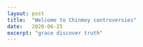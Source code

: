 ```yaml
---
layout: post
title:  "Welcome to Chinmoy controversies"
date:   2020-06-25
excerpt: "grace discover truth"
---
```

